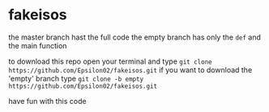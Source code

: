# fakeisos

the master branch hast the full code
the empty branch has only the `def` and the main function

to download this repo open your terminal and type `git clone https://github.com/Epsilon02/fakeisos.git`
if you want to download the 'empty' branch type `git clone -b empty https://github.com/Epsilon02/fakeisos.git`

have fun with this code
